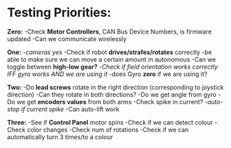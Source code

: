 # Testing Priorities:

**__Zero:__**
-Check __Motor Controllers__, CAN Bus Device Numbers, is firmware updated
-Can we communicate wirelessly


**__One:__**
-*cameras yes*
-Check if robot __drives/strafes/rotates__ correctly
-be able to make sure we can move a certain amount in autonomous
-Can we toggle between __high-low gear?__
-*Check if field orientation works correctly IFF gyro works AND we are using it*
-does Gyro __zero__ if we are using it?


**__Two:__**
-Do __lead screws__ rotate in the right direction (corresponding to joystick direction)
  -Can they rotate in both directions?
-Do we get angle from gyro
-Do we get __encoders values__ from both arms
-Check spike in current?
-*auto-stop if current spike*
-Can auto-lift work


**__Three:__**
-See if __Control Panel__ motor spins
-Check if we can detect colour
  -Check color changes
  -Check num of rotations
-Check if we can automatically turn 3 times/to a colour